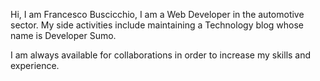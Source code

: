 Hi, I am Francesco Buscicchio, I am a Web Developer in the automotive sector. 
My side activities include maintaining a Technology blog whose name is Developer Sumo.

I am always available for collaborations in order to increase my skills and experience.
